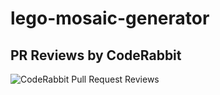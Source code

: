 # lego-mosaic-generator

## PR Reviews by CodeRabbit

![CodeRabbit Pull Request Reviews](https://img.shields.io/coderabbit/prs/github/Tipudeveloper/lego-mosaic-generator?utm_source=oss&utm_medium=github&utm_campaign=Tipudeveloper%2Flego-mosaic-generator&labelColor=171717&color=FF570A&link=https%3A%2F%2Fcoderabbit.ai&label=CodeRabbit+Reviews)